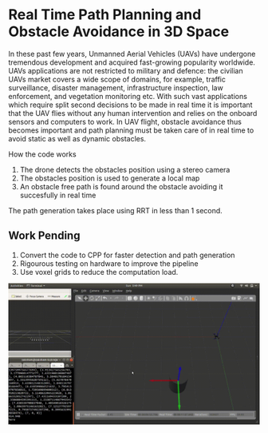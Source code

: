 # Real Time Path Planning and Obstacle Avoidance in 3D Space

In these past few years, Unmanned Aerial Vehicles (UAVs) have undergone tremendous development and acquired fast-growing popularity worldwide. UAVs applications are not restricted to military and defence: the civilian UAVs market covers a wide scope of domains, for example, traffic surveillance, disaster management, infrastructure inspection, law enforcement, and vegetation monitoring etc. With such vast applications which require split second decisions to be made in real time it is important that the UAV flies without any human intervention and relies on the onboard sensors and computers to work. In UAV flight, obstacle avoidance thus becomes important and path planning must be taken care of in real time to avoid static as well as dynamic obstacles.

How the code works 
1. The drone detects the obstacles position using a stereo camera
2. The obstacles position is used to generate a local map
3. An obstacle free path is found around the obstacle avoiding it succesfully in real time

The path generation takes place using RRT in less than 1 second.

## Work Pending 
1. Convert the code to CPP for faster detection and path generation
2. Rigourous testing on hardware to improve the pipeline
3. Use voxel grids to reduce the computation load.

![video](https://github.com/saksham18kukreja/Autonomous-Drone/blob/master/obstacle_avoidance_drone.gif)
